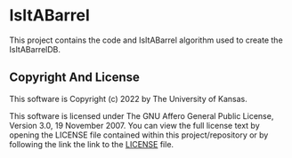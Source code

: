 # IsItABarrel
This project contains the code and IsItABarrel algorithm used to create the IsItABarrelDB.


## Copyright And License

This software is Copyright (c) 2022 by The University of Kansas.

This software is licensed under The GNU Affero General Public License, Version 3.0, 19 November 2007.  You can view the full license text by opening the LICENSE file contained within this project/repository or by following the link the link to the [LICENSE](https://github.com/SluskyLab/isitabarrel/blob/main/LICENSE) file.